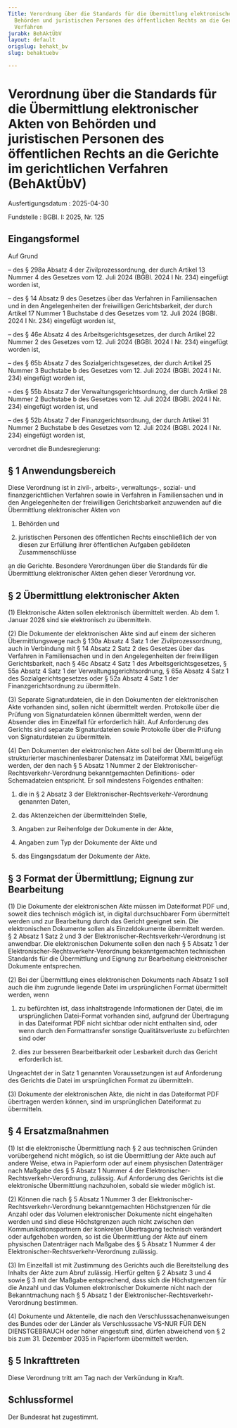```yaml
---
Title: Verordnung über die Standards für die Übermittlung elektronischer Akten von
  Behörden und juristischen Personen des öffentlichen Rechts an die Gerichte im gerichtlichen
  Verfahren
jurabk: BehAktÜbV
layout: default
origslug: behakt_bv
slug: behaktuebv

---
```


# Verordnung über die Standards für die Übermittlung elektronischer Akten von Behörden und juristischen Personen des öffentlichen Rechts an die Gerichte im gerichtlichen Verfahren (BehAktÜbV)

Ausfertigungsdatum
:   2025-04-30

Fundstelle
:   BGBl. I: 2025, Nr. 125


## Eingangsformel

Auf Grund

–   des § 298a Absatz 4 der Zivilprozessordnung, der durch Artikel 13 Nummer 4 des Gesetzes vom 12. Juli 2024 (BGBl. 2024 I Nr. 234) eingefügt worden ist,


–   des § 14 Absatz 9 des Gesetzes über das Verfahren in Familiensachen und in den Angelegenheiten der freiwilligen Gerichtsbarkeit, der durch Artikel 17 Nummer 1 Buchstabe d des Gesetzes vom 12. Juli 2024 (BGBl. 2024 I Nr. 234) eingefügt worden ist,


–   des § 46e Absatz 4 des Arbeitsgerichtsgesetzes, der durch Artikel 22 Nummer 2 des Gesetzes vom 12. Juli 2024 (BGBl. 2024 I Nr. 234) eingefügt worden ist,


–   des § 65b Absatz 7 des Sozialgerichtsgesetzes, der durch Artikel 25 Nummer 3 Buchstabe b des Gesetzes vom 12. Juli 2024 (BGBl. 2024 I Nr. 234) eingefügt worden ist,


–   des § 55b Absatz 7 der Verwaltungsgerichtsordnung, der durch Artikel 28 Nummer 2 Buchstabe b des Gesetzes vom 12. Juli 2024 (BGBl. 2024 I Nr. 234) eingefügt worden ist, und


–   des § 52b Absatz 7 der Finanzgerichtsordnung, der durch Artikel 31 Nummer 2 Buchstabe b des Gesetzes vom 12. Juli 2024 (BGBl. 2024 I Nr. 234) eingefügt worden ist,



verordnet die Bundesregierung:


## § 1 Anwendungsbereich

Diese Verordnung ist in zivil-, arbeits-, verwaltungs-, sozial- und finanzgerichtlichen Verfahren sowie in Verfahren in Familiensachen und in den Angelegenheiten der freiwilligen Gerichtsbarkeit anzuwenden auf die Übermittlung elektronischer Akten von

1.  Behörden und


2.  juristischen Personen des öffentlichen Rechts einschließlich der von diesen zur Erfüllung ihrer öffentlichen Aufgaben gebildeten Zusammenschlüsse



an die Gerichte. Besondere Verordnungen über die Standards für die Übermittlung elektronischer Akten gehen dieser Verordnung vor.


## § 2 Übermittlung elektronischer Akten

(1) Elektronische Akten sollen elektronisch übermittelt werden. Ab dem 1. Januar 2028 sind sie elektronisch zu übermitteln.

(2) Die Dokumente der elektronischen Akte sind auf einem der sicheren Übermittlungswege nach § 130a Absatz 4 Satz 1 der Zivilprozessordnung, auch in Verbindung mit § 14 Absatz 2 Satz 2 des Gesetzes über das Verfahren in Familiensachen und in den Angelegenheiten der freiwilligen Gerichtsbarkeit, nach § 46c Absatz 4 Satz 1 des Arbeitsgerichtsgesetzes, § 55a Absatz 4 Satz 1 der Verwaltungsgerichtsordnung, § 65a Absatz 4 Satz 1 des Sozialgerichtsgesetzes oder § 52a Absatz 4 Satz 1 der Finanzgerichtsordnung zu übermitteln.

(3) Separate Signaturdateien, die in den Dokumenten der elektronischen Akte vorhanden sind, sollen nicht übermittelt werden. Protokolle über die Prüfung von Signaturdateien können übermittelt werden, wenn der Absender dies im Einzelfall für erforderlich hält. Auf Anforderung des Gerichts sind separate Signaturdateien sowie Protokolle über die Prüfung von Signaturdateien zu übermitteln.

(4) Den Dokumenten der elektronischen Akte soll bei der Übermittlung ein strukturierter maschinenlesbarer Datensatz im Dateiformat XML beigefügt werden, der den nach § 5 Absatz 1 Nummer 2 der Elektronischer-Rechtsverkehr-Verordnung bekanntgemachten Definitions- oder Schemadateien entspricht. Er soll mindestens Folgendes enthalten:

1.  die in § 2 Absatz 3 der Elektronischer-Rechtsverkehr-Verordnung genannten Daten,


2.  das Aktenzeichen der übermittelnden Stelle,


3.  Angaben zur Reihenfolge der Dokumente in der Akte,


4.  Angaben zum Typ der Dokumente der Akte und


5.  das Eingangsdatum der Dokumente der Akte.





## § 3 Format der Übermittlung; Eignung zur Bearbeitung

(1) Die Dokumente der elektronischen Akte müssen im Dateiformat PDF und, soweit dies technisch möglich ist, in digital durchsuchbarer Form übermittelt werden und zur Bearbeitung durch das Gericht geeignet sein. Die elektronischen Dokumente sollen als Einzeldokumente übermittelt werden. § 2 Absatz 1 Satz 2 und 3 der Elektronischer-Rechtsverkehr-Verordnung ist anwendbar. Die elektronischen Dokumente sollen den nach § 5 Absatz 1 der Elektronischer-Rechtsverkehr-Verordnung bekanntgemachten technischen Standards für die Übermittlung und Eignung zur Bearbeitung elektronischer Dokumente entsprechen.

(2) Bei der Übermittlung eines elektronischen Dokuments nach Absatz 1 soll auch die ihm zugrunde liegende Datei im ursprünglichen Format übermittelt werden, wenn

1.  zu befürchten ist, dass inhaltstragende Informationen der Datei, die im ursprünglichen Datei-Format vorhanden sind, aufgrund der Übertragung in das Dateiformat PDF nicht sichtbar oder nicht enthalten sind, oder wenn durch den Formattransfer sonstige Qualitätsverluste zu befürchten sind oder


2.  dies zur besseren Bearbeitbarkeit oder Lesbarkeit durch das Gericht erforderlich ist.



Ungeachtet der in Satz 1 genannten Voraussetzungen ist auf Anforderung des Gerichts die Datei im ursprünglichen Format zu übermitteln.

(3) Dokumente der elektronischen Akte, die nicht in das Dateiformat PDF übertragen werden können, sind im ursprünglichen Dateiformat zu übermitteln.


## § 4 Ersatzmaßnahmen

(1) Ist die elektronische Übermittlung nach § 2 aus technischen Gründen vorübergehend nicht möglich, so ist die Übermittlung der Akte auch auf andere Weise, etwa in Papierform oder auf einem physischen Datenträger nach Maßgabe des § 5 Absatz 1 Nummer 4 der Elektronischer-Rechtsverkehr-Verordnung, zulässig. Auf Anforderung des Gerichts ist die elektronische Übermittlung nachzuholen, sobald sie wieder möglich ist.

(2) Können die nach § 5 Absatz 1 Nummer 3 der Elektronischer-Rechtsverkehr-Verordnung bekanntgemachten Höchstgrenzen für die Anzahl oder das Volumen elektronischer Dokumente nicht eingehalten werden und sind diese Höchstgrenzen auch nicht zwischen den Kommunikationspartnern der konkreten Übertragung technisch verändert oder aufgehoben worden, so ist die Übermittlung der Akte auf einem physischen Datenträger nach Maßgabe des § 5 Absatz 1 Nummer 4 der Elektronischer-Rechtsverkehr-Verordnung zulässig.

(3) Im Einzelfall ist mit Zustimmung des Gerichts auch die Bereitstellung des Inhalts der Akte zum Abruf zulässig. Hierfür gelten § 2 Absatz 3 und 4 sowie § 3 mit der Maßgabe entsprechend, dass sich die Höchstgrenzen für die Anzahl und das Volumen elektronischer Dokumente nicht nach der Bekanntmachung nach § 5 Absatz 1 der Elektronischer-Rechtsverkehr-Verordnung bestimmen.

(4) Dokumente und Aktenteile, die nach den Verschlusssachenanweisungen des Bundes oder der Länder als Verschlusssache VS-NUR FÜR DEN DIENSTGEBRAUCH oder höher eingestuft sind, dürfen abweichend von § 2 bis zum 31. Dezember 2035 in Papierform übermittelt werden.


## § 5 Inkrafttreten

Diese Verordnung tritt am Tag nach der Verkündung in Kraft.


## Schlussformel

Der Bundesrat hat zugestimmt.

